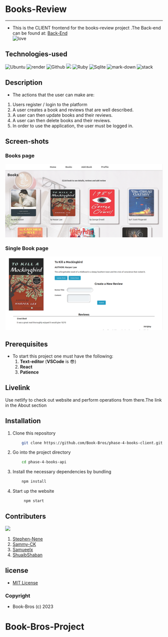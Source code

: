 # Books-Review
-----

- This is the CLIENT frontend for the books-review project .The Back-end can be found at: [Back-End](https://github.com/Book-Bros/phase-4-books-api)
    <br/>
![love](http://ForTheBadge.com/images/badges/built-with-love.svg)

## Technologies-used
   ![Ubuntu](https://img.shields.io/badge/Ubuntu-E95420?style=for-the-badge&logo=ubuntu&logoColor=white)   ![render](https://img.shields.io/badge/Render-430091?style=for-the-badge&logo=render&logoColor=white)     ![Github](https://img.shields.io/badge/GitHub-100000?style=for-the-badge&logo=github&logoColor=white)   ![](https://img.shields.io/badge/Visual_Studio_Code-0078D4?style=for-the-badge&logo=visual%20studio%20code&logoColor=white)
   ![Ruby](https://img.shields.io/badge/Ruby_on_Rails-CC0000?style=for-the-badge&logo=ruby-on-rails&logoColor=white)    ![Sqlite](https://img.shields.io/badge/SQLite3-07405E?style=for-the-badge&logo=sqlite&logoColor=white)
   ![mark-down](https://img.shields.io/badge/Markdown-000000?style=for-the-badge&logo=markdown&logoColor=white)
   ![stack](https://aleen42.github.io/badges/src/stackoverflow.svg)
   
## Description
-  The actions that the user can make are:
1. Users register / login to the platform
2. A user creates a book and reviews that are well described.
3. A user can then update books and their reviews.
4. A user can then delete books and their reviews.
5. In order to use the application, the user must be logged in.


## Screen-shots
### Books page
<img src="./src/images/ss1.png">
    <br />

### Single Book page
<img src="./src/images/ss2.png">

## Prerequisites
- To start this project one must have the following:
    1. **Text-editor** (**VSCode** is :sunglasses:)
    2. **React** 
    3. **Patience**

## Livelink
Use netlify  to check out website and perform operations from there.The link in the About section



## Installation
1. Clone this repository
    ```bash
        git clone https://github.com/Book-Bros/phase-4-books-client.git
    ```

2. Go into the project directory

    ```bash
        cd phase-4-books-api
    ```

3. Install the necessary dependencies by bundling
    ```bash
        npm install
    ```

4. Start up the website
    ```bash
         npm start
    ```


## Contributers
 ![](http://ForTheBadge.com/images/badges/built-by-developers.svg)

1. [Stephen-Nene](https://github.com/Stephen-nene)
2. [Sammy-CK](https://github.com/Sammy-CK)
3. [Samueelx](https://github.com/Samueelx)
4. [ShuaibShaban](https://github.com/ShuaibShaban)


## license
- [MIT License](./LICENSE.md)
### **Copyright**
   - Book-Bros (c) 2023
# Book-Bros-Project
